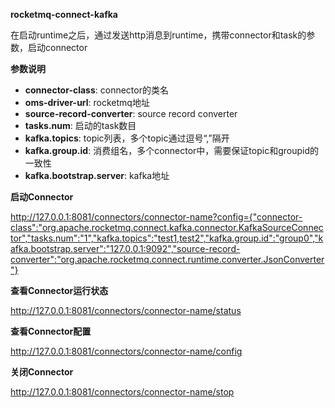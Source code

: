 **rocketmq-connect-kafka**

在启动runtime之后，通过发送http消息到runtime，携带connector和task的参数，启动connector

**参数说明**

- **connector-class**: connector的类名
- **oms-driver-url**: rocketmq地址
- **source-record-converter**: source record converter
- **tasks.num**: 启动的task数目
- **kafka.topics**: topic列表，多个topic通过逗号“,”隔开
- **kafka.group.id**: 消费组名，多个connector中，需要保证topic和groupid的一致性
- **kafka.bootstrap.server**: kafka地址


**启动Connector**

http://127.0.0.1:8081/connectors/connector-name?config={"connector-class":"org.apache.rocketmq.connect.kafka.connector.KafkaSourceConnector","tasks.num":"1","kafka.topics":"test1,test2","kafka.group.id":"group0","kafka.bootstrap.server":"127.0.0.1:9092","source-record-converter":"org.apache.rocketmq.connect.runtime.converter.JsonConverter"}

**查看Connector运行状态**

http://127.0.0.1:8081/connectors/connector-name/status

**查看Connector配置**

http://127.0.0.1:8081/connectors/connector-name/config

**关闭Connector**

http://127.0.0.1:8081/connectors/connector-name/stop
